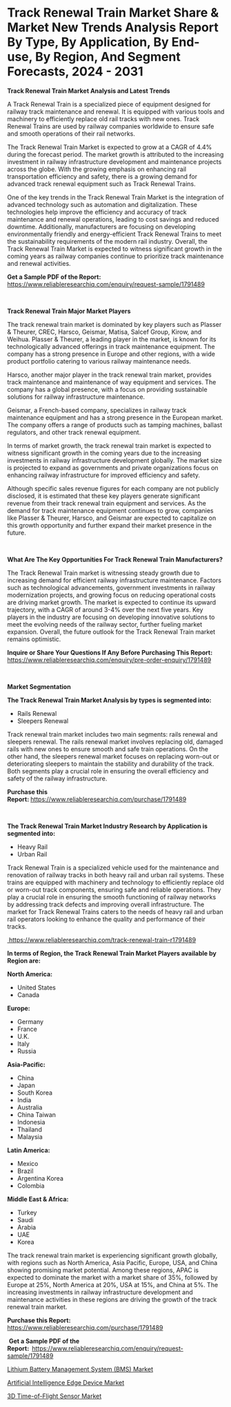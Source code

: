 <p><h1>Track Renewal Train Market Share & Market New Trends Analysis Report By Type, By Application, By End-use, By Region, And Segment Forecasts, 2024 - 2031</h1></p><p><strong>Track Renewal Train Market Analysis and Latest Trends</strong></p>
<p><p>A Track Renewal Train is a specialized piece of equipment designed for railway track maintenance and renewal. It is equipped with various tools and machinery to efficiently replace old rail tracks with new ones. Track Renewal Trains are used by railway companies worldwide to ensure safe and smooth operations of their rail networks.</p><p>The Track Renewal Train Market is expected to grow at a CAGR of 4.4% during the forecast period. The market growth is attributed to the increasing investment in railway infrastructure development and maintenance projects across the globe. With the growing emphasis on enhancing rail transportation efficiency and safety, there is a growing demand for advanced track renewal equipment such as Track Renewal Trains.</p><p>One of the key trends in the Track Renewal Train Market is the integration of advanced technology such as automation and digitalization. These technologies help improve the efficiency and accuracy of track maintenance and renewal operations, leading to cost savings and reduced downtime. Additionally, manufacturers are focusing on developing environmentally friendly and energy-efficient Track Renewal Trains to meet the sustainability requirements of the modern rail industry. Overall, the Track Renewal Train Market is expected to witness significant growth in the coming years as railway companies continue to prioritize track maintenance and renewal activities.</p></p>
<p><strong>Get a Sample PDF of the Report:&nbsp;</strong> <a href="https://www.reliableresearchiq.com/enquiry/request-sample/1791489">https://www.reliableresearchiq.com/enquiry/request-sample/1791489</a></p>
<p>&nbsp;</p>
<p><strong>Track Renewal Train Major Market Players</strong></p>
<p><p>The track renewal train market is dominated by key players such as Plasser & Theurer, CREC, Harsco, Geismar, Matisa, Salcef Group, Kirow, and Weihua. Plasser & Theurer, a leading player in the market, is known for its technologically advanced offerings in track maintenance equipment. The company has a strong presence in Europe and other regions, with a wide product portfolio catering to various railway maintenance needs. </p><p>Harsco, another major player in the track renewal train market, provides track maintenance and maintenance of way equipment and services. The company has a global presence, with a focus on providing sustainable solutions for railway infrastructure maintenance. </p><p>Geismar, a French-based company, specializes in railway track maintenance equipment and has a strong presence in the European market. The company offers a range of products such as tamping machines, ballast regulators, and other track renewal equipment.</p><p>In terms of market growth, the track renewal train market is expected to witness significant growth in the coming years due to the increasing investments in railway infrastructure development globally. The market size is projected to expand as governments and private organizations focus on enhancing railway infrastructure for improved efficiency and safety.</p><p>Although specific sales revenue figures for each company are not publicly disclosed, it is estimated that these key players generate significant revenue from their track renewal train equipment and services. As the demand for track maintenance equipment continues to grow, companies like Plasser & Theurer, Harsco, and Geismar are expected to capitalize on this growth opportunity and further expand their market presence in the future.</p></p>
<p>&nbsp;</p>
<p><strong>What Are The Key Opportunities For Track Renewal Train Manufacturers?</strong></p>
<p><p>The Track Renewal Train market is witnessing steady growth due to increasing demand for efficient railway infrastructure maintenance. Factors such as technological advancements, government investments in railway modernization projects, and growing focus on reducing operational costs are driving market growth. The market is expected to continue its upward trajectory, with a CAGR of around 3-4% over the next five years. Key players in the industry are focusing on developing innovative solutions to meet the evolving needs of the railway sector, further fueling market expansion. Overall, the future outlook for the Track Renewal Train market remains optimistic.</p></p>
<p><strong>Inquire or Share Your Questions If Any Before Purchasing This Report:</strong> <a href="https://www.reliableresearchiq.com/enquiry/pre-order-enquiry/1791489">https://www.reliableresearchiq.com/enquiry/pre-order-enquiry/1791489</a></p>
<p>&nbsp;</p>
<p><strong>Market Segmentation</strong></p>
<p><strong>The Track Renewal Train Market Analysis by types is segmented into:</strong></p>
<p><ul><li>Rails Renewal</li><li>Sleepers Renewal</li></ul></p>
<p><p>Track renewal train market includes two main segments: rails renewal and sleepers renewal. The rails renewal market involves replacing old, damaged rails with new ones to ensure smooth and safe train operations. On the other hand, the sleepers renewal market focuses on replacing worn-out or deteriorating sleepers to maintain the stability and durability of the track. Both segments play a crucial role in ensuring the overall efficiency and safety of the railway infrastructure.</p></p>
<p><strong>Purchase this Report:&nbsp;</strong><a href="https://www.reliableresearchiq.com/purchase/1791489">https://www.reliableresearchiq.com/purchase/1791489</a></p>
<p>&nbsp;</p>
<p><strong>The Track Renewal Train Market Industry Research by Application is segmented into:</strong></p>
<p><ul><li>Heavy Rail</li><li>Urban Rail</li></ul></p>
<p><p>Track Renewal Train is a specialized vehicle used for the maintenance and renovation of railway tracks in both heavy rail and urban rail systems. These trains are equipped with machinery and technology to efficiently replace old or worn-out track components, ensuring safe and reliable operations. They play a crucial role in ensuring the smooth functioning of railway networks by addressing track defects and improving overall infrastructure. The market for Track Renewal Trains caters to the needs of heavy rail and urban rail operators looking to enhance the quality and performance of their tracks.</p></p>
<p><a href="https://www.reliableresearchiq.com/track-renewal-train-r1791489">&nbsp;https://www.reliableresearchiq.com/track-renewal-train-r1791489</a></p>
<p><strong>In terms of Region, the Track Renewal Train Market Players available by Region are:</strong></p>
<p>
    <p> <strong> North America: </strong>
        <ul>
            <li>United States</li>
            <li>Canada</li>
        </ul>
        </p> 
    <p> <strong> Europe: </strong>
        <ul>
            <li>Germany</li>
            <li>France</li>
            <li>U.K.</li>
            <li>Italy</li>
            <li>Russia</li>
        </ul>
        </p> 
    <p> <strong> Asia-Pacific: </strong>
        <ul>
            <li>China</li>
            <li>Japan</li>
            <li>South Korea</li>
            <li>India</li>
            <li>Australia</li>
            <li>China Taiwan</li>
            <li>Indonesia</li>
            <li>Thailand</li>
            <li>Malaysia</li>
        </ul>
        </p> 
    <p> <strong> Latin America: </strong>
        <ul>
            <li>Mexico</li>
            <li>Brazil</li>
            <li>Argentina Korea</li>
            <li>Colombia</li>
        </ul>
        </p> 
    <p> <strong> Middle East & Africa: </strong>
        <ul>
            <li>Turkey</li>
            <li>Saudi</li>
            <li>Arabia</li>
            <li>UAE</li>
            <li>Korea</li>
        </ul>
    </p>
    </p>
<p><p>The track renewal train market is experiencing significant growth globally, with regions such as North America, Asia Pacific, Europe, USA, and China showing promising market potential. Among these regions, APAC is expected to dominate the market with a market share of 35%, followed by Europe at 25%, North America at 20%, USA at 15%, and China at 5%. The increasing investments in railway infrastructure development and maintenance activities in these regions are driving the growth of the track renewal train market.</p></p>
<p><strong>Purchase this Report: </strong><a href="https://www.reliableresearchiq.com/purchase/1791489">https://www.reliableresearchiq.com/purchase/1791489</a></p>
<p>&nbsp;<strong>Get a Sample PDF of the Report:&nbsp;&nbsp;</strong><a href="https://www.reliableresearchiq.com/enquiry/request-sample/1791489">https://www.reliableresearchiq.com/enquiry/request-sample/1791489</a></p>
<p><strong></strong></p>
<p><p><a href="https://github.com/hzxpgedq27/Market-Research-Report-List-1/blob/main/lithium-battery-management-system-bms-market.md">Lithium Battery Management System (BMS) Market</a></p><p><a href="https://github.com/sardarp081/Market-Research-Report-List-1/blob/main/artificial-intelligence-edge-device-market.md">Artificial Intelligence Edge Device Market</a></p><p><a href="https://github.com/waylose1223/Market-Research-Report-List-1/blob/main/3d-time-of-flight-sensor-market.md">3D Time-of-Flight Sensor Market</a></p></p>